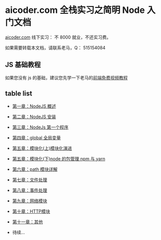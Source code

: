 # aicoder.com 全栈实习之简明 Node 入门文档

[aicoder.com](http://aicoder.com) 线下实习： 不 8000 就业，不还实习费。

如果需要转载本文档，请联系老马，Q： 515154084

## JS 基础教程

如果您没有 js 的基础，建议您先学一下老马的[前端免费视频教程](https://qtxh.ke.qq.com)

## table list

* [第一章：NodeJS 概述](./mds/01node.md)
* [第二章：NodeJS 安装](./mds/02install.md)
* [第三章：NodeJs 第一个程序](./mds/03helloworld.md)
* [第四章：global 全局变量](./mds/04global.md)
* [第五章：模块化(上)模块化演进](./mds/05module.md)
* [第五章：模块化(下)node 的包管理 npm 与 yarn](./mds/06npm.md)
* [第六章：path 模块详解](./mds/07path.md)
* [第七章：文件处理](./mds/08file.md)
* [第八章：事件处理](./mds/09event.md)
* [第九章：网络模块](./mds/10net.md)
* [第十章：HTTP模块](./mds/11http.md)
* [第十一章：其他](./mds/12other.md)

* 待续...